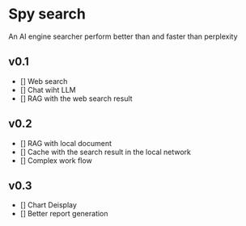 # Spy search
An AI engine searcher perform better than and faster than perplexity

## v0.1 
- [] Web search 
- [] Chat wiht LLM 
- [] RAG with the web search result

## v0.2 
- [] RAG with local document
- [] Cache with the search result in the local network 
- [] Complex work flow

## v0.3 
- [] Chart Deisplay
- [] Better report generation

